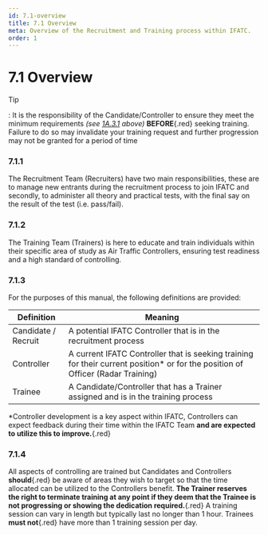 ```yaml
---
id: 7.1-overview
title: 7.1 Overview
meta: Overview of the Recruitment and Training process within IFATC.
order: 1
---
```


# 7.1  Overview

 

Tip

: It is the responsibility of the Candidate/Controller to ensure they meet the minimum requirements *(see [1A.3.1](/guide/atc-manual/1a.-new-entrants/1a.3-rank-structure#1a.3.1) above)* **BEFORE**{.red} seeking training. Failure to do so may invalidate your training request and further progression may not be granted for a period of time

 

### 7.1.1    

The Recruitment Team (Recruiters) have two main responsibilities, these are to manage new entrants during the recruitment process to join IFATC and secondly, to administer all theory and practical tests, with the final say on the result of the test (i.e. pass/fail).



### 7.1.2    

The Training Team (Trainers) is here to educate and train individuals within their specific area of study as Air Traffic Controllers, ensuring test readiness and a high standard of controlling.



### 7.1.3    

For the purposes of this manual, the following definitions are provided:

 

| **Definition**      | **Meaning**                                                  |
| ------------------- | ------------------------------------------------------------ |
| Candidate / Recruit | A potential IFATC Controller that is in the recruitment process |
| Controller          | A current IFATC Controller that is seeking training for their current position* or for the position of Officer (Radar Training) |
| Trainee             | A Candidate/Controller that has a Trainer assigned and is in the training process |

 

*Controller development is a key aspect within IFATC, Controllers can expect feedback during their time within the IFATC Team **and are expected to utilize this to improve.**{.red} 

 

### 7.1.4    

All aspects of controlling are trained but Candidates and Controllers **should**{.red} be aware of areas they wish to target so that the time allocated can be utilized to the Controllers benefit. **The Trainer reserves the right to terminate training at any point if they deem that the Trainee is not progressing or showing the dedication required.**{.red} A training session can vary in length but typically last no longer than 1 hour. Trainees **must not**{.red} have more than 1 training session per day. 